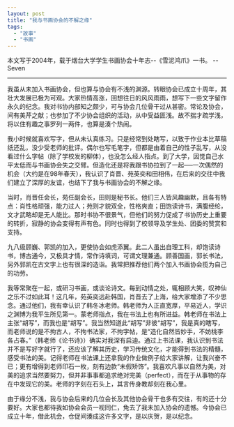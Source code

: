 ```yaml
---
layout: post
title: "我与书画协会的不解之缘"
tags:
  - "故事"
  - "书画"
---
```


本文写于2004年，载于烟台大学学生书画协会十年志--《雪泥鸿爪》一书。 --Seven

- - - -

我虽从未加入书画协会，但也算与协会有不浅的渊源。转眼协会已成立十周年，其壮大发展已极为可观。大家热情高涨，回想往日的风风雨雨，想写下一些文字留作永久的纪念。我对书协内部知之颇少，可与协会几位骨干过从甚密。常论及协会，间有美芹之献；也参加了不少协会组织的活动，从中受益匪浅。故不揣才疏学浅，将以住有趣之事罗列一两件，也算是湊个热闹。

我小时候就喜欢写字，但从未认真练习。只是经常到处瞎写，以致于作业本比草稿纸还乱，没少受老师的批评。偶尔也写毛笔字，但都是由着自己的性子乱写，从没看过什么字帖（除了学校发的柳体），也没怎么经人指点。到了大学，因觉自己水平太低而与书画协会失之交臂。但造化还是将我跟书协拉到了一起──一次偶然的机会（大约是在98年春天），我认识了肖晋、苑英奕和田相伟，在后来的交往中我们建立了深厚的友谊，也结下了我与书画协会的不解之缘。

当时，肖晋任会长，苑任副会长，田则是秘书长。他们三人皆风趣幽默，且各有特点：肖性格顽强，能力过人；苑则才貌双全，性格爽直；田饱读诗书，满腹经纶，文才武略却是无人能比。那时书协不很景气，但他们的努力促成了书协历史上重要的转折，寂静的协会变得有声有色。同时也得到了校领导及学生处、团委的赞赏和支持。

九八级顾巍、郭凯的加入，更使协会如虎添翼。此二人虽出自理工科，却饱读诗书，博古通今，又极具才情，常作诗填词，可谓文理兼通。顾善国画，郭长书法，另外郭凯在古文字上也有很深的造诣。我常把推荐他们两个加入书画协会揽为自己的功劳。

我等常聚在一起，或研习书画，或谈论诗文。每到动情之处，辄相顾大笑，叹神仙之乐不过如此耳！这几年，苑英奕远赴韩国，肖晋去了上海，给大家增添了不少思念。通过他们，我有幸认识了韩冬冰老师。韩老师为人正直宽厚，平易近人，学识之渊博为我平生所见第一。蒙老师指点，我在书法上也有所进益。韩老师在书法上主张“胡写”，而我也是“胡写”。我当然知道此“胡写”非彼“胡写”，我是真的瞎写，而老师说的是不拘古人，不拘书法家，不拘字帖，是“造化自然皆妙手，不妨桃李各占春。”（韩老师《论书诗》）确实对我深有启迪。通过上书法课，我认识到书法并不是写好字就行了，还应该了解其历史，学习传统文化，才能得到书法的精髓，感受书法的美。记得老师在书法课上还拿我的作业做例子给大家讲解，让我兴奋不已；更有增得到老师印石一枚，刻有边款“未假矫饰”。我喜欢凡事以自然为美，对美的追求当然要努力，但并非事事都追求绝对完美（perfect），而在于从事物的存在中发现它的美。老师的字刻在石头上，其言传身教却刻在我心里。

由于缘分不浅，我与协会后来的几位会长及其他协会骨干也多有交往，有的还十分要好。大家也都待我如协会会员一视同仁，免去了我未加入协会的遗憾。今协会已成立十年，借此机会，仓促间湊成这许多文字，是以庆贺，是以纪念。
